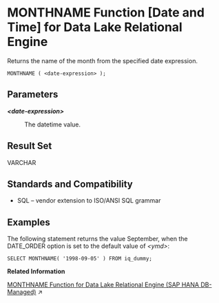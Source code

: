 <!-- loioa566193184f2101587e8896021cbc6c7 -->

# MONTHNAME Function \[Date and Time\] for Data Lake Relational Engine

Returns the name of the month from the specified date expression.



```
MONTHNAME ( <date-expression> );
```



<a name="loioa566193184f2101587e8896021cbc6c7__MONTHNAME_parm1"/>

## Parameters


<dl>
<dt><b>

*<date-expression\>*

</b></dt>
<dd>

The datetime value.



</dd>
</dl>



<a name="loioa566193184f2101587e8896021cbc6c7__MONTHNAME_returns1"/>

## Result Set

VARCHAR



<a name="loioa566193184f2101587e8896021cbc6c7__MONTHNAME_standards1"/>

## Standards and Compatibility

-   SQL – vendor extension to ISO/ANSI SQL grammar



<a name="loioa566193184f2101587e8896021cbc6c7__MONTHNAME_examples1"/>

## Examples

The following statement returns the value September, when the DATE\_ORDER option is set to the default value of *<ymd\>*:

```
SELECT MONTHNAME( '1998-09-05' ) FROM iq_dummy;
```

**Related Information**  


[MONTHNAME Function for Data Lake Relational Engine (SAP HANA DB-Managed)](https://help.sap.com/viewer/a898e08b84f21015969fa437e89860c8/2024_3_QRC/en-US/2a2b0c17b30f48c296c26c8fb26c7ace.html "Returns the name of the month from the specified date expression.") :arrow_upper_right:

